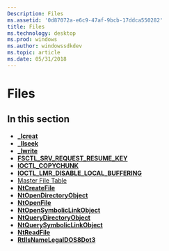 ```yaml
---
Description: Files
ms.assetid: '0d87072a-e6c9-47af-9bcb-17ddca550282'
title: Files
ms.technology: desktop
ms.prod: windows
ms.author: windowssdkdev
ms.topic: article
ms.date: 05/31/2018
---
```


# Files

## In this section

-   [**\_lcreat**](/windows/desktop/api/Winbase/nf-winbase-_lcreat)
-   [**\_llseek**](/windows/desktop/api/Winbase/nf-winbase-_llseek)
-   [**\_lwrite**](/windows/desktop/api/Winbase/nf-winbase-_lwrite)
-   [**FSCTL\_SRV\_REQUEST\_RESUME\_KEY**](fsctl-srv-request-resume-key.md)
-   [**IOCTL\_COPYCHUNK**](ioctl-copychunk.md)
-   [**IOCTL\_LMR\_DISABLE\_LOCAL\_BUFFERING**](ioctl-lmr-disable-local-buffering.md)
-   [Master File Table](master-file-table.md)
-   [**NtCreateFile**](/windows/desktop/api/Winternl/nf-winternl-ntcreatefile)
-   [**NtOpenDirectoryObject**](ntopendirectoryobject.md)
-   [**NtOpenFile**](/windows/desktop/api/Winternl/nf-winternl-ntopenfile)
-   [**NtOpenSymbolicLinkObject**](ntopensymboliclinkobject.md)
-   [**NtQueryDirectoryObject**](ntquerydirectoryobject.md)
-   [**NtQuerySymbolicLinkObject**](ntquerysymboliclinkobject.md)
-   [**NtReadFile**](ntreadfile.md)
-   [**RtlIsNameLegalDOS8Dot3**](/windows/desktop/api/Winternl/nf-winternl-rtlisnamelegaldos8dot3)

 

 



